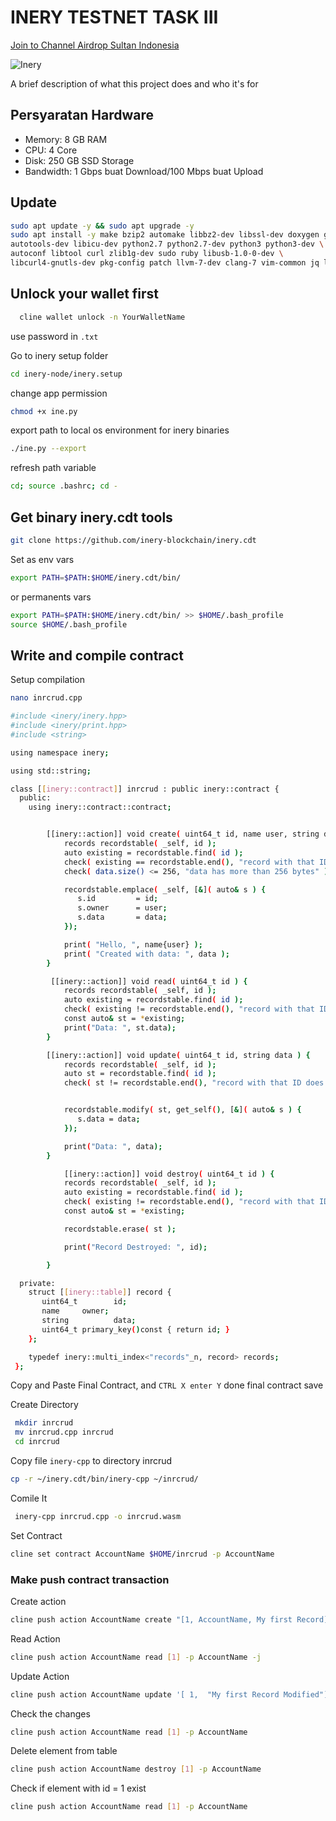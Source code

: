 
# INERY TESTNET TASK III
<p style="font-size:14px" align="left">
<a href="https://t.me/airdropsultanindonesia" target="_blank">Join to Channel Airdrop Sultan Indonesia</a>
</p>

![Inery](https://user-images.githubusercontent.com/65535542/191928956-e06ca9cd-a640-4553-aeb4-ac9706a3b810.png#/)


A brief description of what this project does and who it's for


## Persyaratan Hardware

- Memory: 8 GB RAM
- CPU: 4 Core
- Disk: 250 GB SSD Storage
- Bandwidth: 1 Gbps buat Download/100 Mbps buat Upload

## Update 
```bash
sudo apt update -y && sudo apt upgrade -y
sudo apt install -y make bzip2 automake libbz2-dev libssl-dev doxygen graphviz libgmp3-dev \
autotools-dev libicu-dev python2.7 python2.7-dev python3 python3-dev \
autoconf libtool curl zlib1g-dev sudo ruby libusb-1.0-0-dev \
libcurl4-gnutls-dev pkg-config patch llvm-7-dev clang-7 vim-common jq libncurses5 git
```

## Unlock your wallet first
```bash
  cline wallet unlock -n YourWalletName
```
use password in ```.txt```

Go to inery setup folder

```bash
cd inery-node/inery.setup
```

change app permission

```bash
chmod +x ine.py
```

export path to local os environment for inery binaries

```bash
./ine.py --export
```
refresh path variable
```bash
cd; source .bashrc; cd -
```

## Get binary inery.cdt tools

```bash
git clone https://github.com/inery-blockchain/inery.cdt
```

Set as env vars
```bash
export PATH=$PATH:$HOME/inery.cdt/bin/
```

or permanents vars
```bash
export PATH=$PATH:$HOME/inery.cdt/bin/ >> $HOME/.bash_profile
source $HOME/.bash_profile
```


## Write and compile contract

Setup compilation

```bash
nano inrcrud.cpp
```

```bash
#include <inery/inery.hpp>
#include <inery/print.hpp>
#include <string>

using namespace inery;

using std::string;

class [[inery::contract]] inrcrud : public inery::contract {
  public:
    using inery::contract::contract;


        [[inery::action]] void create( uint64_t id, name user, string data ) {
            records recordstable( _self, id );
            auto existing = recordstable.find( id );
            check( existing == recordstable.end(), "record with that ID already exists" );
            check( data.size() <= 256, "data has more than 256 bytes" );

            recordstable.emplace( _self, [&]( auto& s ) {
               s.id         = id;
               s.owner      = user;
               s.data       = data;
            });

            print( "Hello, ", name{user} );
            print( "Created with data: ", data );
        }

         [[inery::action]] void read( uint64_t id ) {
            records recordstable( _self, id );
            auto existing = recordstable.find( id );
            check( existing != recordstable.end(), "record with that ID does not exist" );
            const auto& st = *existing;
            print("Data: ", st.data);
        }

        [[inery::action]] void update( uint64_t id, string data ) {
            records recordstable( _self, id );
            auto st = recordstable.find( id );
            check( st != recordstable.end(), "record with that ID does not exist" );


            recordstable.modify( st, get_self(), [&]( auto& s ) {
               s.data = data;
            });

            print("Data: ", data);
        }

            [[inery::action]] void destroy( uint64_t id ) {
            records recordstable( _self, id );
            auto existing = recordstable.find( id );
            check( existing != recordstable.end(), "record with that ID does not exist" );
            const auto& st = *existing;

            recordstable.erase( st );

            print("Record Destroyed: ", id);

        }

  private:
    struct [[inery::table]] record {
       uint64_t        id;
       name     owner;
       string          data;
       uint64_t primary_key()const { return id; }
    };

    typedef inery::multi_index<"records"_n, record> records;
 };

```
Copy and Paste Final Contract, and ```CTRL X enter Y``` done final contract save

Create Directory

```bash
 mkdir inrcrud
 mv inrcrud.cpp inrcrud
 cd inrcrud
 ```

Copy file ```inery-cpp``` to directory inrcrud

```bash
cp -r ~/inery.cdt/bin/inery-cpp ~/inrcrud/
```

Comile It

```bash
 inery-cpp inrcrud.cpp -o inrcrud.wasm
 ```

Set Contract
```bash
cline set contract AccountName $HOME/inrcrud -p AccountName
```

### Make push contract transaction

Create action
```bash
cline push action AccountName create "[1, AccountName, My first Record]" -p AccountName -j
```

Read Action
```bash
cline push action AccountName read [1] -p AccountName -j
```

Update Action
```bash
cline push action AccountName update '[ 1,  "My first Record Modified"]' -p AccountName -j
```

Check the changes
```bash
cline push action AccountName read [1] -p AccountName
```

Delete element from table

```bash
cline push action AccountName destroy [1] -p AccountName
```

Check if element with id = 1 exist

```bash
cline push action AccountName read [1] -p AccountName
```
